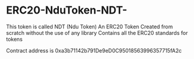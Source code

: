 # ERC20-NduToken-NDT-
This token is called NDT (Ndu Token)
An ERC20 Token
Created from scratch without the use of any library
Contains all the ERC20 standards for tokens

Contract address is 0xa3b71142b791De9eD0C95018563996357715fA2c

